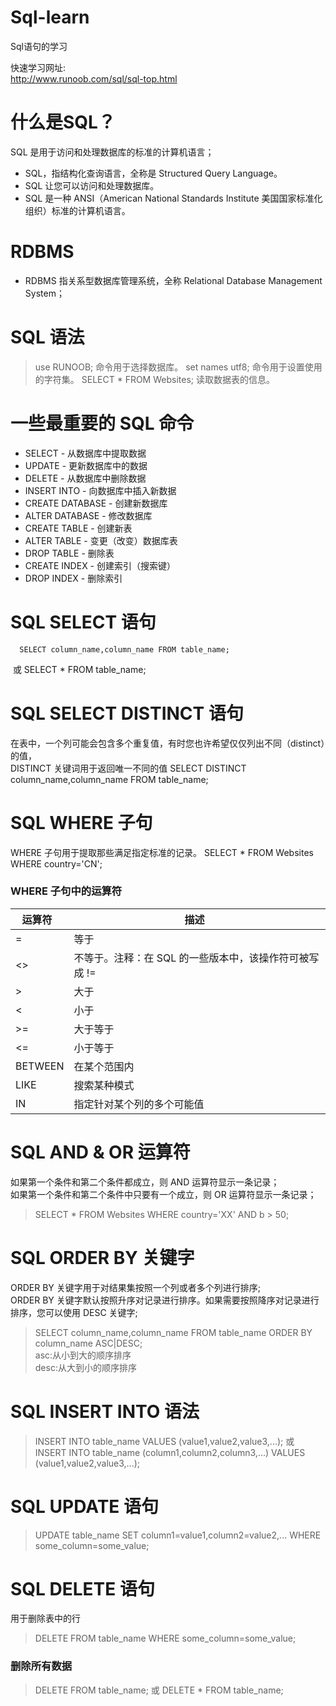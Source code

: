 # Sql-learn
Sql语句的学习

快速学习网址:  
<http://www.runoob.com/sql/sql-top.html>

# 什么是SQL？
SQL 是用于访问和处理数据库的标准的计算机语言； 
- SQL，指结构化查询语言，全称是 Structured Query Language。
- SQL 让您可以访问和处理数据库。
- SQL 是一种 ANSI（American National Standards Institute 美国国家标准化组织）标准的计算机语言。

# RDBMS
- RDBMS 指关系型数据库管理系统，全称 Relational Database Management System；

# SQL 语法

> use RUNOOB; 命令用于选择数据库。
> set names utf8; 命令用于设置使用的字符集。
> SELECT * FROM Websites; 读取数据表的信息。

# 一些最重要的 SQL 命令
- SELECT - 从数据库中提取数据
- UPDATE - 更新数据库中的数据
- DELETE - 从数据库中删除数据
- INSERT INTO - 向数据库中插入新数据
- CREATE DATABASE - 创建新数据库
- ALTER DATABASE - 修改数据库
- CREATE TABLE - 创建新表
- ALTER TABLE - 变更（改变）数据库表
- DROP TABLE - 删除表
- CREATE INDEX - 创建索引（搜索键）
- DROP INDEX - 删除索引

# SQL SELECT 语句
      SELECT column_name,column_name FROM table_name;
  或
      SELECT * FROM table_name;

# SQL SELECT DISTINCT 语句
在表中，一个列可能会包含多个重复值，有时您也许希望仅仅列出不同（distinct）的值，  
DISTINCT 关键词用于返回唯一不同的值
            SELECT DISTINCT column_name,column_name FROM table_name;

# SQL WHERE 子句
WHERE 子句用于提取那些满足指定标准的记录。
            SELECT * FROM Websites WHERE country='CN';
            
 ### WHERE 子句中的运算符
 
运算符  | 描述  
------- | ------
= | 等于   
<> |  不等于。注释：在 SQL 的一些版本中，该操作符可被写成 !=   
> | 大于
< | 小于
>= | 大于等于
<= | 小于等于
BETWEEN | 在某个范围内
LIKE | 搜索某种模式
IN | 指定针对某个列的多个可能值

# SQL AND & OR 运算符
如果第一个条件和第二个条件都成立，则 AND 运算符显示一条记录；  
如果第一个条件和第二个条件中只要有一个成立，则 OR 运算符显示一条记录；

> SELECT * FROM Websites WHERE country='XX' AND b > 50;

# SQL ORDER BY 关键字
ORDER BY 关键字用于对结果集按照一个列或者多个列进行排序;  
ORDER BY 关键字默认按照升序对记录进行排序。如果需要按照降序对记录进行排序，您可以使用 DESC 关键字;  
> SELECT column_name,column_name FROM table_name ORDER BY column_name ASC|DESC;  
asc:从小到大的顺序排序  
desc:从大到小的顺序排序  

# SQL INSERT INTO 语法
> INSERT INTO table_name VALUES (value1,value2,value3,...);
或
> INSERT INTO table_name (column1,column2,column3,...) VALUES (value1,value2,value3,...);

# SQL UPDATE 语句
> UPDATE table_name SET column1=value1,column2=value2,...
WHERE some_column=some_value;
                     
# SQL DELETE 语句
用于删除表中的行  
> DELETE FROM table_name WHERE some_column=some_value;
### 删除所有数据
> DELETE FROM table_name;
或
> DELETE * FROM table_name;




